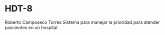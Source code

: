 # HDT-8
Roberto Camposeco Torres
Sistema para manejar la prioridad para atender pascientes en un hospital
